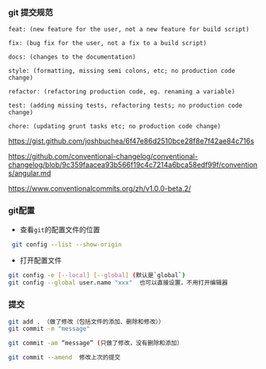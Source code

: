 ### git 提交规范

```
feat: (new feature for the user, not a new feature for build script)

fix: (bug fix for the user, not a fix to a build script)

docs: (changes to the documentation)

style: (formatting, missing semi colons, etc; no production code change)

refactor: (refactoring production code, eg. renaming a variable)

test: (adding missing tests, refactoring tests; no production code change)

chore: (updating grunt tasks etc; no production code change)

```

https://gist.github.com/joshbuchea/6f47e86d2510bce28f8e7f42ae84c716s


https://github.com/conventional-changelog/conventional-changelog/blob/9c359faacea93b566f19c4c7214a6bca58edf99f/conventions/angular.md

https://www.conventionalcommits.org/zh/v1.0.0-beta.2/


### git配置

- 查看`git`的配置文件的位置
```bash
 git config --list --show-origin
```
- 打开配置文件
```bash
git config -e [--local] [--global] (默认是`global`)
git config --global user.name "xxx"  也可以直接设置，不用打开编辑器
```

### 提交
```bash
git add . （做了修改（包括文件的添加、删除和修改））
git commit -m "message"

git commit -am “message” (只做了修改，没有删除和添加）

git commit --amend  修改上次的提交

```
